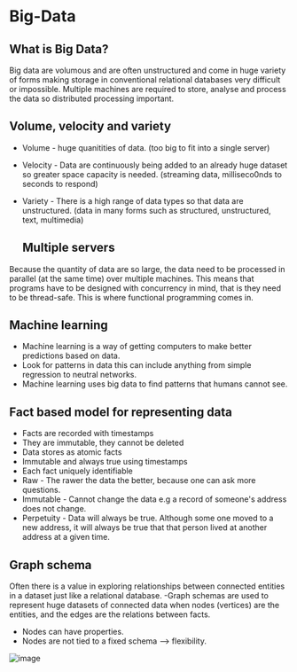 # Big-Data

## What is Big Data?
Big data are volumous and are often unstructured and come in huge variety of forms making storage in conventional relational databases very difficult or impossible. Multiple machines are required to store, analyse and process the data so distributed processing important.

## Volume, velocity and variety
- Volume - huge quanitities of data. (too big to fit into a single server)
- Velocity - Data are continuously being added to an already huge dataset so greater space capacity is needed. (streaming data, milliseco0nds to seconds to respond)
- Variety - There is a high range of data types so that data are unstructured. (data in many forms such as structured, unstructured, text, multimedia)

  ## Multiple servers
Because the quantity of data are so large, the data need to be processed in parallel (at the same time) over multiple machines. This means that programs have to be designed with concurrency in mind, that is they need to be thread-safe. This is where functional programming comes in.

## Machine learning
- Machine learning is a way of getting computers to make better predictions based on data.
- Look for patterns in data this can include anything from simple regression to neutral networks.
- Machine learning uses big data to find patterns that humans cannot see.

## Fact based model for representing data
- Facts are recorded with timestamps
- They are immutable, they cannot be deleted
- Data stores as atomic facts
- Immutable and always true using timestamps
- Each fact uniquely identifiable
- Raw - The rawer the data the better, because one can ask more questions.
- Immutable - Cannot change the data e.g a record of someone's address does not change.
- Perpetuity - Data will always be true. Although some one moved to a new address, it will always be true that that person lived at another address at a given time.

## Graph schema
Often there is a value in exploring relationships between connected entities in a dataset just like a relational database.
-Graph schemas are used to represent huge datasets of connected data when nodes (vertices) are the entities, and the edges are the relations between facts.
- Nodes can have properties.
- Nodes are not tied to a fixed schema --> flexibility.

![image](https://github.com/Minwauu/Big-Data/assets/110039102/3947a746-55f7-4be5-8cce-0e0d55cb782b)
